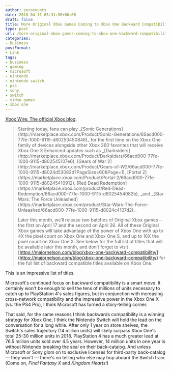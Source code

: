 ```yaml
---
author: zerocounts
date: 2018-04-11 05:31:58+00:00
draft: false
title: More Original Xbox Games Coming to Xbox One Backward Compatibility
type: post
url: /more-original-xbox-games-coming-to-xbox-one-backward-compatibility/
categories:
- Business
postFormat:
- Link
tags:
- business
- gaming
- microsoft
- nintendo
- nintendo switch
- ps4
- sony
- switch
- video games
- xbox one
---
```


[Xbox Wire: The official Xbox blog](https://news.xbox.com/en-us/2018/04/10/backward-compatibility-april-update/):


<blockquote>Starting today, fans can play _[Sonic Generations](http://marketplace.xbox.com/Product/Sonic-Generations/66acd000-77fe-1000-9115-d80253450848)_ for the first time on the Xbox One family of devices alongside other Xbox 360 favorites that will receive Xbox One X Enhanced updates such as _[Darksiders](http://marketplace.xbox.com/Product/Darksiders/66acd000-77fe-1000-9115-d802545107e6), [Gears of War 2](http://marketplace.xbox.com/Product/Gears-of-W2/66acd000-77fe-1000-9115-d8024d53082d?PageSize=60&Page=1), [Portal 2](https://marketplace.xbox.com/Product/Portal-2/66acd000-77fe-1000-9115-d80245410912), [Red Dead Redemption](https://marketplace.xbox.com/product/Red-Dead-Redemption/66acd000-77fe-1000-9115-d8025454082b), _and _[Star Wars: The Force Unleashed](https://marketplace.xbox.com/product/Star-Wars-The-Force-Unleashed/66acd000-77fe-1000-9115-d8024c4107d2)._

Later this month, we’ll release two batches of Original Xbox games – the first on April 17 and the second on April 26. All of these Original Xbox games will take advantage of the power of Xbox One with up to 4X the pixel count on Xbox One and Xbox One S, and up to 16X the pixel count on Xbox One X. See below for the full list of titles that will be available later this month, and don’t forget to visit [https://majornelson.com/blog/xbox-one-backward-compatibility/](https://majornelson.com/blog/xbox-one-backward-compatibility/) for the full list of backward compatible titles available on Xbox One.

</blockquote>

This is an impressive list of titles.

Microsoft's continued focus on backward compatibility is a smart move. It certainly won't be enough to sell the tens of millions of units necessary to catch up to PlayStation 4's sales figures, but in conjunction with increasing cross-network compatibility and the impressive power in the Xbox One X (vs. the PS4 Pro), I think Microsoft has turned a story-telling corner.

That said, for the same reasons I think backwards compatibility is a winning strategy for Xbox One, I think the Nintendo Switch will hold the lead on the conversation for a long while. After only 1 year on store shelves, the Switch's sales trajectory (14 million units) will likely surpass Xbox One's total 25-30 million units in 2018. PlayStation 4 has a much greater lead at 76.5 million units sold over 4.5 years. However, 14 million units in one year is without Nintendo breaking the seal on their back-catalog. And unless Microsoft or Sony glom on to exclusive licenses for third-party back-catalog — they won't — there's no telling who else may hop aboard the Switch train. (Come on, _Final Fantasy X_ and _Kingdom Hearts_!)

